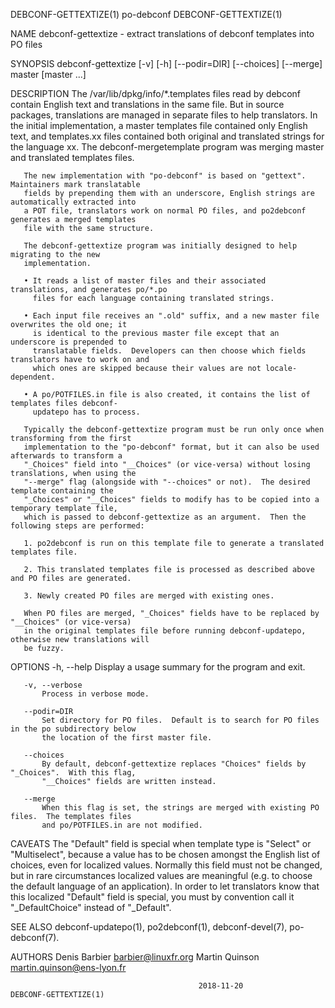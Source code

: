 DEBCONF-GETTEXTIZE(1)                         po-debconf                         DEBCONF-GETTEXTIZE(1)

NAME
       debconf-gettextize - extract translations of debconf templates into PO files

SYNOPSIS
       debconf-gettextize [-v] [-h] [--podir=DIR] [--choices] [--merge] master [master ...]

DESCRIPTION
       The /var/lib/dpkg/info/*.templates files read by debconf contain English text and translations
       in the same file.  But in source packages, translations are managed in separate files to help
       translators.  In the initial implementation, a master templates file contained only English
       text, and templates.xx files contained both original and translated strings for the language
       xx.  The debconf-mergetemplate program was merging master and translated templates files.

       The new implementation with "po-debconf" is based on "gettext".  Maintainers mark translatable
       fields by prepending them with an underscore, English strings are automatically extracted into
       a POT file, translators work on normal PO files, and po2debconf generates a merged templates
       file with the same structure.

       The debconf-gettextize program was initially designed to help migrating to the new
       implementation.

       • It reads a list of master files and their associated translations, and generates po/*.po
         files for each language containing translated strings.

       • Each input file receives an ".old" suffix, and a new master file overwrites the old one; it
         is identical to the previous master file except that an underscore is prepended to
         translatable fields.  Developers can then choose which fields translators have to work on and
         which ones are skipped because their values are not locale-dependent.

       • A po/POTFILES.in file is also created, it contains the list of templates files debconf-
         updatepo has to process.

       Typically the debconf-gettextize program must be run only once when transforming from the first
       implementation to the "po-debconf" format, but it can also be used afterwards to transform a
       "_Choices" field into "__Choices" (or vice-versa) without losing translations, when using the
       "--merge" flag (alongside with "--choices" or not).  The desired template containing the
       "_Choices" or "__Choices" fields to modify has to be copied into a temporary template file,
       which is passed to debconf-gettextize as an argument.  Then the following steps are performed:

       1. po2debconf is run on this template file to generate a translated templates file.

       2. This translated templates file is processed as described above and PO files are generated.

       3. Newly created PO files are merged with existing ones.

       When PO files are merged, "_Choices" fields have to be replaced by "__Choices" (or vice-versa)
       in the original templates file before running debconf-updatepo, otherwise new translations will
       be fuzzy.

OPTIONS
       -h, --help
           Display a usage summary for the program and exit.

       -v, --verbose
           Process in verbose mode.

       --podir=DIR
           Set directory for PO files.  Default is to search for PO files in the po subdirectory below
           the location of the first master file.

       --choices
           By default, debconf-gettextize replaces "Choices" fields by "_Choices".  With this flag,
           "__Choices" fields are written instead.

       --merge
           When this flag is set, the strings are merged with existing PO files.  The templates files
           and po/POTFILES.in are not modified.

CAVEATS
       The "Default" field is special when template type is "Select" or "Multiselect", because a value
       has to be chosen amongst the English list of choices, even for localized values.  Normally this
       field must not be changed, but in rare circumstances localized values are meaningful (e.g. to
       choose the default language of an application).  In order to let translators know that this
       localized "Default" field is special, you must by convention call it "_DefaultChoice" instead
       of "_Default".

SEE ALSO
       debconf-updatepo(1), po2debconf(1), debconf-devel(7), po-debconf(7).

AUTHORS
         Denis Barbier <barbier@linuxfr.org>
         Martin Quinson <martin.quinson@ens-lyon.fr>

                                              2018-11-20                         DEBCONF-GETTEXTIZE(1)
